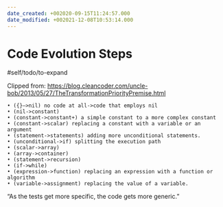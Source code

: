 ```yaml
---
date_created: +002020-09-15T11:24:57.000
date_modified: +002021-12-08T10:53:14.000
---
```


# Code Evolution Steps

#self/todo/to-expand

Clipped from: https://blog.cleancoder.com/uncle-bob/2013/05/27/TheTransformationPriorityPremise.html

    • ({}–>nil) no code at all->code that employs nil
    • (nil->constant)
    • (constant->constant+) a simple constant to a more complex constant
    • (constant->scalar) replacing a constant with a variable or an argument
    • (statement->statements) adding more unconditional statements.
    • (unconditional->if) splitting the execution path
    • (scalar->array)
    • (array->container)
    • (statement->recursion)
    • (if->while)
    • (expression->function) replacing an expression with a function or algorithm
    • (variable->assignment) replacing the value of a variable.

“As the tests get more specific, the code gets more generic.”
